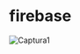 # firebase

![Captura1](https://user-images.githubusercontent.com/61033542/83369090-ba99bb80-a380-11ea-8ffe-ff7ef855b75f.PNG)
